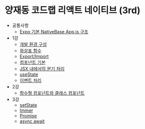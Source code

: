 # 양재동 코드랩 리액트 네이티브 (3rd)
- 공통사항
  - [Expo 기본 NativeBase App.js 구조](_documentation/Expo%20기본%20NativaBase%20App.js%20구조)
- 1강
  - [개발 환경 구성](_documentation/1강%20-%20개발%20환경%20구성.md)
  - [화살표 함수](_documentation/1강%20-%20화살표%20함수.md)
  - [Export/Import](_documentation/1강%20-%20Export%20Import.md)
  - [컴포넌트 기본](_documentation/1강%20-%20컴포넌트%20기본.md)
  - [JSX 내에서의 분기 처리](_documentation/1강%20-%20JSX%20내에서의%20분기%20처리.md)
  - [useState](_documentation/1강%20-%20useState.md)
  - [이벤트 처리](_documentation/1강%20-%20이벤트%20처리.md)
- 2강
  - [함수형 컴포넌트와 클래스 컴포넌트](_documentation/2강%20-%20함수형%20컴포넌트와%20클래스%20컴포넌트.md)
- 3강
  - [setState](_documentation/3강%20-%20setState.md)
  - [Immer](_documentation/3강%20-%20Immer.md)
  - [Promise](_documentation/3강%20-%20Promise.md)
  - [async await](_documentation/3강%20-%20async%20await.md)
